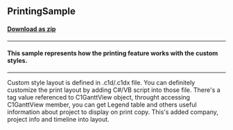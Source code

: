 ## PrintingSample
#### [Download as zip](https://minhaskamal.github.io/DownGit/#/home?url=https://github.com/GrapeCity/ComponentOne-WinForms-Samples/tree/master/NetFramework\GanttView\CS\PrintingSample)
____
#### This sample represents how the printing feature works with the custom styles.
____
Custom style layout is defined in .c1d/.c1dx file. You can definitely customize the print layout by adding C#/VB script into those file. There's a tag value referenced to C1GanttView object, throught accessing C1GanttView member, you can get Legend table and others useful information about project to display on print copy. This's added company, project info and timeline into layout. 